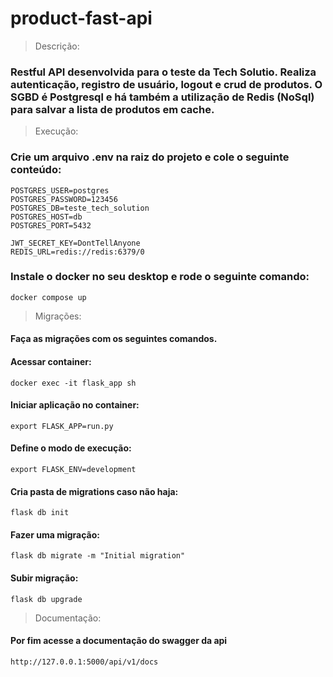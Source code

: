 ﻿# product-fast-api

> Descrição:
### Restful API desenvolvida para o teste da Tech Solutio. Realiza autenticação, registro de usuário, logout e crud de produtos. O SGBD é Postgresql e há também a utilização de Redis (NoSql) para salvar a lista de produtos em cache.

> Execução:
### Crie um arquivo .env na raiz do projeto e cole o seguinte conteúdo:
~~~
POSTGRES_USER=postgres
POSTGRES_PASSWORD=123456
POSTGRES_DB=teste_tech_solution
POSTGRES_HOST=db
POSTGRES_PORT=5432

JWT_SECRET_KEY=DontTellAnyone
REDIS_URL=redis://redis:6379/0
~~~
### Instale o docker no seu desktop e rode o seguinte comando:
~~~
docker compose up
~~~

> Migrações:
#### Faça as migrações com os seguintes comandos.

#### Acessar container:
~~~
docker exec -it flask_app sh
~~~

#### Iniciar aplicação no container:
~~~
export FLASK_APP=run.py
~~~

#### Define o modo de execução:
~~~
export FLASK_ENV=development
~~~

#### Cria pasta de migrations caso não haja:
~~~
flask db init 
~~~

#### Fazer uma migração:
~~~
flask db migrate -m "Initial migration"
~~~

#### Subir migração:
~~~
flask db upgrade
~~~

> Documentação:
#### Por fim acesse a documentação do swagger da api
~~~
http://127.0.0.1:5000/api/v1/docs
~~~


>>


